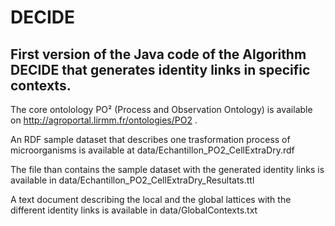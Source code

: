 # DECIDE
First version of the Java code of the Algorithm DECIDE that generates identity links in specific contexts.
-------------------------
The core ontolology PO² (Process and Observation Ontology) is available on http://agroportal.lirmm.fr/ontologies/PO2 .

An RDF sample dataset that describes one trasformation process of microorganisms is available at data/Echantillon_PO2_CellExtraDry.rdf  

The file than contains the sample dataset with the generated identity links is available in data/Echantillon_PO2_CellExtraDry_Resultats.ttl 

A text document describing the local and the global lattices with the different identity links is available in data/GlobalContexts.txt 
